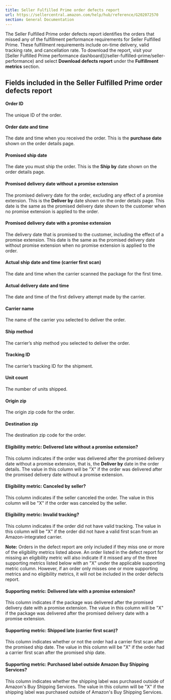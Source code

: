 ```yaml
---
title: Seller Fulfilled Prime order defects report
url: https://sellercentral.amazon.com/help/hub/reference/G202072570
section: General Documentation
---
```


The Seller Fulfilled Prime order defects report identifies the orders that
missed any of the fulfillment performance requirements for Seller Fulfilled
Prime. These fulfillment requirements include on-time delivery, valid tracking
rate, and cancellation rate. To download the report, visit your [Seller
Fulfilled Prime performance dashboard](/seller-fulfilled-prime/seller-
performance) and select **Download defects report** under the **Fulfillment
metrics** section.

##  **Fields included in the Seller Fulfilled Prime order defects report**

####  **Order ID**

The unique ID of the order.

#### Order date and time

The date and time when you received the order. This is the **purchase date**
shown on the order details page.

#### Promised ship date

The date you must ship the order. This is the **Ship by** date shown on the
order details page.

#### Promised delivery date without a promise extension

The promised delivery date for the order, excluding any effect of a promise
extension. This is the **Deliver by** date shown on the order details page.
This date is the same as the promised delivery date shown to the customer when
no promise extension is applied to the order.

#### Promised delivery date with a promise extension

The delivery date that is promised to the customer, including the effect of a
promise extension. This date is the same as the promised delivery date without
promise extension when no promise extension is applied to the order.

#### Actual ship date and time (carrier first scan)

The date and time when the carrier scanned the package for the first time.

#### Actual delivery date and time

The date and time of the first delivery attempt made by the carrier.

#### Carrier name

The name of the carrier you selected to deliver the order.

#### Ship method

The carrier’s ship method you selected to deliver the order.

#### Tracking ID

The carrier’s tracking ID for the shipment.

#### Unit count

The number of units shipped.

#### Origin zip

The origin zip code for the order.

#### Destination zip

The destination zip code for the order.

#### Eligibility metric: Delivered late without a promise extension?

This column indicates if the order was delivered after the promised delivery
date without a promise extension, that is, the **Deliver by** date in the
order details. The value in this column will be "X" if the order was delivered
after the promised delivery date without a promise extension.

#### Eligibility metric: Canceled by seller?

This column indicates if the seller canceled the order. The value in this
column will be "X" if the order was canceled by the seller.

#### Eligibility metric: Invalid tracking?

This column indicates if the order did not have valid tracking. The value in
this column will be "X" if the order did not have a valid first scan from an
Amazon-integrated carrier.

**Note:** Orders in the defect report are only included if they miss one or
more of the eligibility metrics listed above. An order listed in the defect
report for missing an eligibility metric will also indicate if it missed any
of the three supporting metrics listed below with an "X" under the applicable
supporting metric column. However, if an order only misses one or more
supporting metrics and no eligibility metrics, it will not be included in the
order defects report.

#### Supporting metric: Delivered late with a promise extension?

This column indicates if the package was delivered after the promised delivery
date with a promise extension. The value in this column will be "X" if the
package was delivered after the promised delivery date with a promise
extension.

#### Supporting metric: Shipped late (carrier first scan)?

This column indicates whether or not the order had a carrier first scan after
the promised ship date. The value in this column will be "X" if the order had
a carrier first scan after the promised ship date.

#### Supporting metric: Purchased label outside Amazon Buy Shipping Services?

This column indicates whether the shipping label was purchased outside of
Amazon's Buy Shipping Services. The value in this column will be "X" if the
shipping label was purchased outside of Amazon's Buy Shipping Services.

